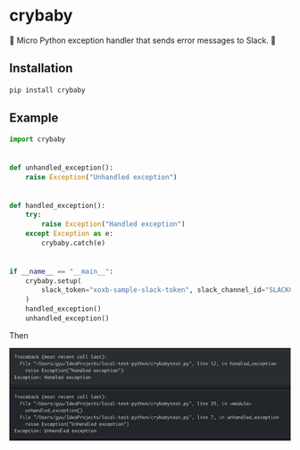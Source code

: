 # crybaby
🥲 Micro Python exception handler that sends error messages to Slack. 🚨

## Installation
```bash
pip install crybaby
```

## Example
```python
import crybaby


def unhandled_exception():
    raise Exception("Unhandled exception")


def handled_exception():
    try:
        raise Exception("Handled exception")
    except Exception as e:
        crybaby.catch(e)


if __name__ == "__main__":
    crybaby.setup(
        slack_token="xoxb-sample-slack-token", slack_channel_id="SLACKCHANNELID"
    )
    handled_exception()
    unhandled_exception()
```
Then

![slack_example.png](https://github.com/jujumilk3/crybaby/blob/main/doc/slack_example.png?raw=true)
